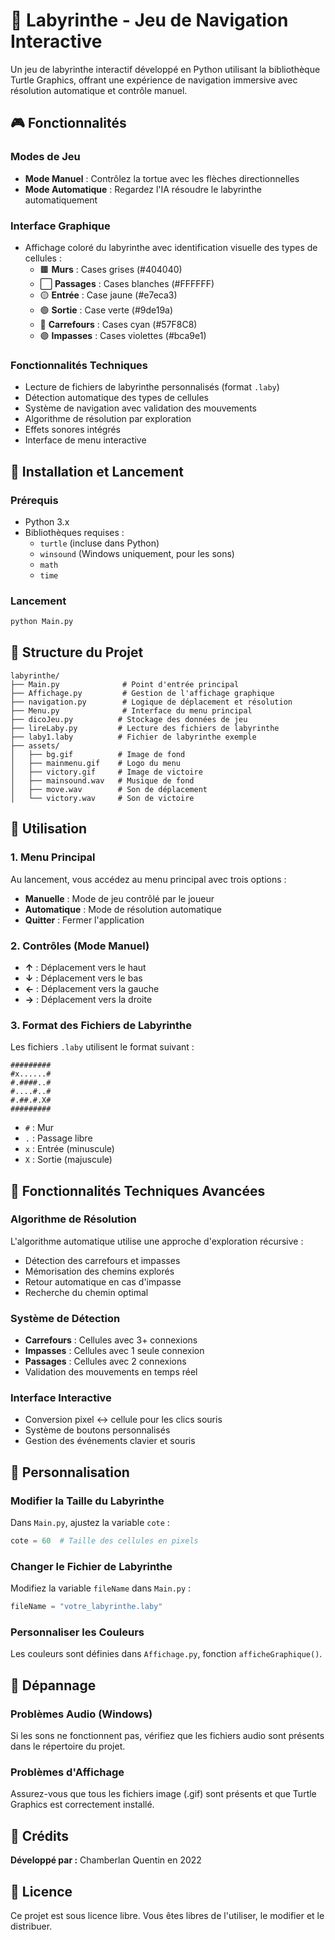 # 🏰 Labyrinthe - Jeu de Navigation Interactive

Un jeu de labyrinthe interactif développé en Python utilisant la bibliothèque Turtle Graphics, offrant une expérience de navigation immersive avec résolution automatique et contrôle manuel.

## 🎮 Fonctionnalités

### Modes de Jeu
- **Mode Manuel** : Contrôlez la tortue avec les flèches directionnelles
- **Mode Automatique** : Regardez l'IA résoudre le labyrinthe automatiquement

### Interface Graphique
- Affichage coloré du labyrinthe avec identification visuelle des types de cellules :
  - 🟫 **Murs** : Cases grises (#404040)
  - ⬜ **Passages** : Cases blanches (#FFFFFF)
  - 🟡 **Entrée** : Case jaune (#e7eca3)
  - 🟢 **Sortie** : Case verte (#9de19a)
  - 🔵 **Carrefours** : Cases cyan (#57F8C8)
  - 🟣 **Impasses** : Cases violettes (#bca9e1)

### Fonctionnalités Techniques
- Lecture de fichiers de labyrinthe personnalisés (format `.laby`)
- Détection automatique des types de cellules
- Système de navigation avec validation des mouvements
- Algorithme de résolution par exploration
- Effets sonores intégrés
- Interface de menu interactive

## 🚀 Installation et Lancement

### Prérequis
- Python 3.x
- Bibliothèques requises :
  - `turtle` (incluse dans Python)
  - `winsound` (Windows uniquement, pour les sons)
  - `math`
  - `time`

### Lancement
```bash
python Main.py
```

## 📁 Structure du Projet

```
labyrinthe/
├── Main.py              # Point d'entrée principal
├── Affichage.py         # Gestion de l'affichage graphique
├── navigation.py        # Logique de déplacement et résolution
├── Menu.py              # Interface du menu principal
├── dicoJeu.py          # Stockage des données de jeu
├── lireLaby.py         # Lecture des fichiers de labyrinthe
├── laby1.laby          # Fichier de labyrinthe exemple
├── assets/
│   ├── bg.gif          # Image de fond
│   ├── mainmenu.gif    # Logo du menu
│   ├── victory.gif     # Image de victoire
│   ├── mainsound.wav   # Musique de fond
│   ├── move.wav        # Son de déplacement
│   └── victory.wav     # Son de victoire
```

## 🎯 Utilisation

### 1. Menu Principal
Au lancement, vous accédez au menu principal avec trois options :
- **Manuelle** : Mode de jeu contrôlé par le joueur
- **Automatique** : Mode de résolution automatique
- **Quitter** : Fermer l'application

### 2. Contrôles (Mode Manuel)
- **↑** : Déplacement vers le haut
- **↓** : Déplacement vers le bas
- **←** : Déplacement vers la gauche
- **→** : Déplacement vers la droite

### 3. Format des Fichiers de Labyrinthe
Les fichiers `.laby` utilisent le format suivant :
```
#########
#x......#
#.####..#
#....#..#
#.##.#.X#
#########
```
- `#` : Mur
- `.` : Passage libre
- `x` : Entrée (minuscule)
- `X` : Sortie (majuscule)

## 🔧 Fonctionnalités Techniques Avancées

### Algorithme de Résolution
L'algorithme automatique utilise une approche d'exploration récursive :
- Détection des carrefours et impasses
- Mémorisation des chemins explorés
- Retour automatique en cas d'impasse
- Recherche du chemin optimal

### Système de Détection
- **Carrefours** : Cellules avec 3+ connexions
- **Impasses** : Cellules avec 1 seule connexion
- **Passages** : Cellules avec 2 connexions
- Validation des mouvements en temps réel

### Interface Interactive
- Conversion pixel ↔ cellule pour les clics souris
- Système de boutons personnalisés
- Gestion des événements clavier et souris

## 🎨 Personnalisation

### Modifier la Taille du Labyrinthe
Dans `Main.py`, ajustez la variable `cote` :
```python
cote = 60  # Taille des cellules en pixels
```

### Changer le Fichier de Labyrinthe
Modifiez la variable `fileName` dans `Main.py` :
```python
fileName = "votre_labyrinthe.laby"
```

### Personnaliser les Couleurs
Les couleurs sont définies dans `Affichage.py`, fonction `afficheGraphique()`.

## 🐛 Dépannage

### Problèmes Audio (Windows)
Si les sons ne fonctionnent pas, vérifiez que les fichiers audio sont présents dans le répertoire du projet.

### Problèmes d'Affichage
Assurez-vous que tous les fichiers image (.gif) sont présents et que Turtle Graphics est correctement installé.

## 👥 Crédits

**Développé par :** Chamberlan Quentin en 2022

## 📄 Licence

Ce projet est sous licence libre. Vous êtes libres de l'utiliser, le modifier et le distribuer.
